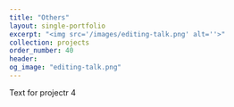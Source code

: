 ```yaml
---
title: "Others"
layout: single-portfolio
excerpt: "<img src='/images/editing-talk.png' alt=''>"
collection: projects
order_number: 40
header:
og_image: "editing-talk.png"
---
```


Text for projectr 4

